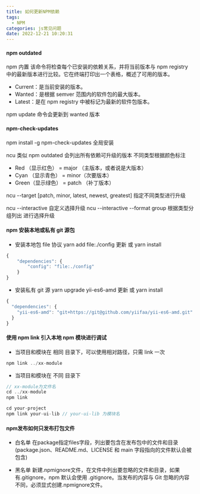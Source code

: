 ```yaml
---
title: 如何更新NPM依赖
tags:
  - NPM
categories: js常见问题
date: 2022-12-21 10:20:31
---
```


#### npm outdated

npm 内置 该命令将检查每个已安装的依赖关系，并将当前版本与 npm registry 中的最新版本进行比较。它在终端打印出一个表格，概述了可用的版本。

- Current：是当前安装的版本。
- Wanted：是根据 semver 范围内的软件包的最大版本。
- Latest：是在 npm registry 中被标记为最新的软件包版本。

npm update 命令会更新到 wanted 版本

#### npm-check-updates

npm install -g npm-check-updates 全局安装

ncu 类似 npm outdated 会列出所有依赖可升级的版本 不同类型根据颜色标注

- Red （显示红色） = major （主版本，或者说是大版本）
- Cyan （显示青色） = minor（次要版本）
- Green（显示绿色） = patch （补丁版本）

ncu --target [patch, minor, latest, newest, greatest] 指定不同类型进行升级

ncu --interactive 自定义选择升级
ncu --interactive --format group 根据类型分组列出 进行选择升级

#### npm 安装本地或私有 git 源包

- 安装本地包 file 协议 yarn add file:./config 更新 或 yarn install

```javascript
{
    "dependencies": {
        "config": "file:./config"
    }
}

```

- 安装私有 git 源 yarn upgrade yii-es6-amd 更新 或 yarn install

```javascript
{
  "dependencies": {
    "yii-es6-amd": "git+https://git@github.com/yiifaa/yii-es6-amd.git"
  }
}
```

#### 使用 npm link 引入本地 npm 模块进行调试

- 当项目和模块在 相同 目录下，可以使用相对路径，只需 link 一次

```javascript
npm link ../xx-module
```

- 当项目和模块在 不同 目录下

```javascript
// xx-module为文件名
cd ../xx-module
npm link

cd your-project
npm link your-ui-lib // your-ui-lib 为模块名
```


#### npm发布如何只发布打包文件

- 白名单
  在package指定files字段，列出要包含在发布包中的文件和目录(package.json、README.md、LICENSE 和 main 字段指向的文件默认会被包含)

- 黑名单
  新建.npmignore文件，在文件中列出要忽略的文件和目录，如果有.gitignore，npm 默认会使用 .gitignore。当发布的内容与 Git 忽略的内容不同，必须显式创建.npmignore文件。